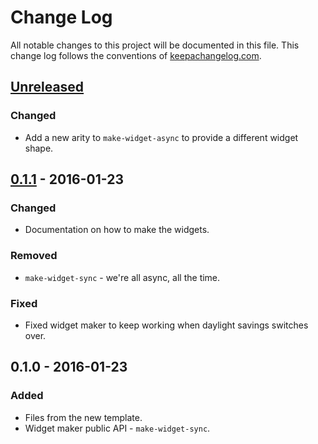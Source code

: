 # Change Log
All notable changes to this project will be documented in this file. This change log follows the conventions of [keepachangelog.com](http://keepachangelog.com/).

## [Unreleased][unreleased]
### Changed
- Add a new arity to `make-widget-async` to provide a different widget shape.

## [0.1.1] - 2016-01-23
### Changed
- Documentation on how to make the widgets.

### Removed
- `make-widget-sync` - we're all async, all the time.

### Fixed
- Fixed widget maker to keep working when daylight savings switches over.

## 0.1.0 - 2016-01-23
### Added
- Files from the new template.
- Widget maker public API - `make-widget-sync`.

[unreleased]: https://github.com/your-name/fclojure-restart/compare/0.1.1...HEAD
[0.1.1]: https://github.com/your-name/fclojure-restart/compare/0.1.0...0.1.1
